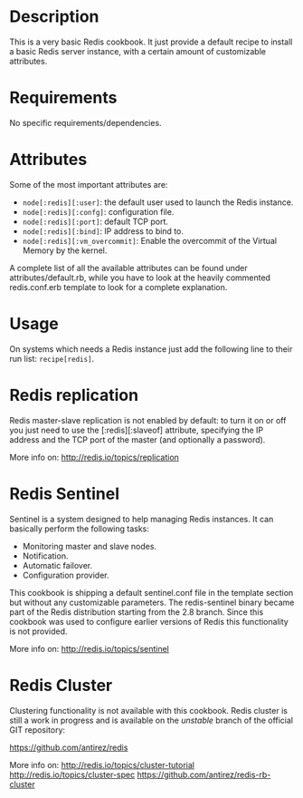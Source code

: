 Description
===========

This is a very basic Redis cookbook. It just provide a 
default recipe to install a basic Redis server instance,
with a certain amount of customizable attributes.

Requirements
============

No specific requirements/dependencies.

Attributes
==========

Some of the most important attributes are:

* `node[:redis][:user]`: the default user used to launch the Redis instance.
* `node[:redis][:confg]`: configuration file.
* `node[:redis][:port]`: default TCP port.
* `node[:redis][:bind]`: IP address to bind to.
* `node[:redis][:vm_overcommit]`: Enable the overcommit of the Virtual Memory by the kernel.

A complete list of all the available attributes
can be found under attributes/default.rb, while
you have to look at the heavily commented redis.conf.erb
template to look for a complete explanation.

Usage
=====

On systems which needs a Redis instance just add the following
line to their run list: `recipe[redis]`.

Redis replication
=================

Redis master-slave replication is not enabled by default: 
to turn it on or off you just need to use the [:redis][:slaveof]
attribute, specifying the IP address and the TCP port of
the master (and optionally a password).

More info on:
http://redis.io/topics/replication

Redis Sentinel
==============

Sentinel is a system designed to help managing Redis instances. 
It can basically perform the following tasks:

* Monitoring master and slave nodes.
* Notification.
* Automatic failover.
* Configuration provider.

This cookbook is shipping a default sentinel.conf file in the 
template section but without any customizable parameters. 
The redis-sentinel binary became part of the Redis distribution
starting from the 2.8 branch. Since this cookbook was used
to configure earlier versions of Redis this functionality is
not provided.

More info on:
http://redis.io/topics/sentinel

Redis Cluster
=============

Clustering functionality is not available with this cookbook.
Redis cluster is still a work in progress and is available
on the *unstable* branch of the official GIT repository:

 https://github.com/antirez/redis

More info on:
http://redis.io/topics/cluster-tutorial
http://redis.io/topics/cluster-spec
https://github.com/antirez/redis-rb-cluster

